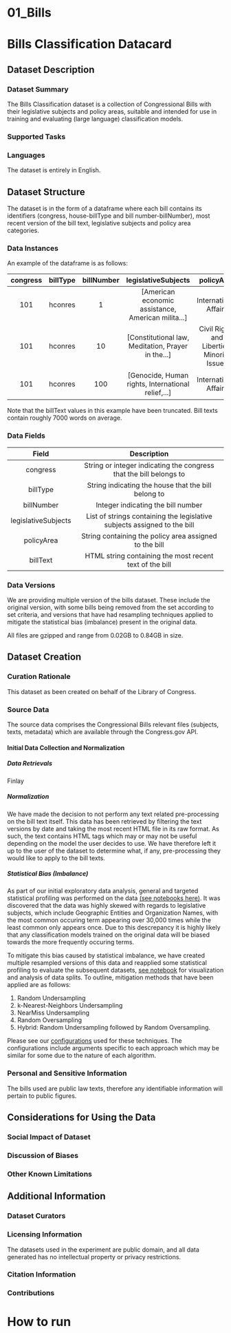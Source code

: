 # 01_Bills

# Bills Classification Datacard 

## Dataset Description

### Dataset Summary
The Bills Classification dataset is a collection of Congressional Bills with their legislative subjects and policy areas, suitable and intended for use in training and evaluating (large language) classification models. 

### Supported Tasks

### Languages
The dataset is entirely in English.

## Dataset Structure
The dataset is in the form of a dataframe where each bill contains its identifiers (congress, house-billType and bill number-billNumber), most recent version of the bill text, legislative subjects and policy area categories.

### Data Instances
An example of the dataframe is as follows:

| congress | billType | billNumber | legislativeSubjects                                | policyArea                                  | billText                                          |
| :---:    | :---:    | :---:      | :---:                                              | :---:                                       | :---:                                             |
| 101      | hconres  | 1          | [American economic assistance, American milita...] | International Affairs	                      | `<pre>Â \nB37 6-6-89 [OC's]\nHCON 1 IH\n101st C...` |
| 101      | hconres  | 10         | [Constitutional law, Meditation, Prayer in the...] | Civil Rights and Liberties, Minority Issues | `<pre>Â \nB37 Rosey 1/4/89 [Updated]\nHCON 10 I..`  |
| 101      | hconres  | 100        | [Genocide, Human rights, International relief,...] | International Affairs | `<pre>Â \nHCON 100 IH\n101st CONGRESS\n1st Sess...` |

Note that the billText values in this example have been truncated. Bill texts contain roughly 7000 words on average.

### Data Fields
| Field               | Description |
|:---:                |:---:                              |
| congress            | String or integer indicating the congress that the bill belongs to |
| billType            | String indicating the house that the bill belong to |
| billNumber          | Integer indicating the bill number |
| legislativeSubjects | List of strings containing the legislative subjects assigned to the bill |
| policyArea          | String containing the policy area assigned to the bill |
| billText            | HTML string containing the most recent text of the bill |

### Data Versions
We are providing multiple version of the bills dataset. These include the original version, with some bills being removed from the set according to set criteria, and versions that have had resampling techniques applied to mitigate the statistical bias (imbalance) present in the original data. 

All files are gzipped and range from 0.02GB to 0.84GB in size.

## Dataset Creation

### Curation Rationale
This dataset as been created on behalf of the Library of Congress.

### Source Data
The source data comprises the Congressional Bills relevant files (subjects, texts, metadata) which are available through the Congress.gov API.

#### Initial Data Collection and Normalization

##### Data Retrievals
Finlay




##### Normalization
We have made the decision to not perform any text related pre-processing on the bill text itself. This data has been retrieved by filtering the text versions by date and taking the most recent HTML file in its raw format. As such, the text contains HTML tags which may or may not be useful depending on the model the user decides to use. We have therefore left it up to the user of the dataset to determine what, if any, pre-processing they would like to apply to the bill texts.

##### Statistical Bias (Imbalance)
As part of our initial exploratory data analysis, general and targeted statistical profiling was performed on the data [(see notebooks here)](03_profiling). It was discovered that the data was highly skewed with regards to legislative subjects, which include Geographic Entities and Organization Names, with the most common occuring term appearing over 30,000 times while the least common only appears once. Due to this descrepancy it is highly likely that any classification models trained on the original data will be biased towards the more frequently occuring terms.

To mitigate this bias caused by statistical imbalance, we have created multiple resampled versions of this data and reapplied some statistical profiling to evaluate the subsequent datasets, [see notebook](03_profiling/03_post_resampling_stat_profiling_visualization.ipynb) for visualization and analysis of data splits. To outline, mitigation methods that have been applied are as follows:
1. Random Undersampling
2. k-Nearest-Neighbors Undersampling
3. NearMiss Undersampling
4. Random Oversampling
5. Hybrid: Random Undersampling followed by Random Oversampling.

Please see our [configurations](04_mitigating_imbalance/config.py) used for these techniques. The configurations include arguments specific to each approach which may be similar for some due to the nature of each algorithm.


### Personal and Sensitive Information
The bills used are public law texts, therefore any identifiable information will pertain to public figures.

## Considerations for Using the Data
### Social Impact of Dataset
### Discussion of Biases
### Other Known Limitations

## Additional Information
### Dataset Curators
### Licensing Information
The datasets used in the experiment are public domain, and all data generated has no intellectual property or privacy restrictions.

### Citation Information
### Contributions


# How to run